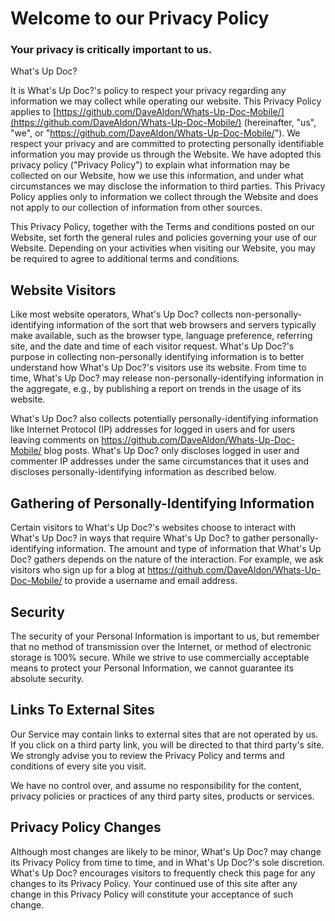 # Welcome to our Privacy Policy

### Your privacy is critically important to us.

What's Up Doc?

It is What's Up Doc?'s policy to respect your privacy regarding any information we may collect while operating our website. This Privacy Policy applies to [https://github.com/DaveAldon/Whats-Up-Doc-Mobile/](https://github.com/DaveAldon/Whats-Up-Doc-Mobile/) (hereinafter, "us", "we", or "https://github.com/DaveAldon/Whats-Up-Doc-Mobile/"). We respect your privacy and are committed to protecting personally identifiable information you may provide us through the Website. We have adopted this privacy policy ("Privacy Policy") to explain what information may be collected on our Website, how we use this information, and under what circumstances we may disclose the information to third parties. This Privacy Policy applies only to information we collect through the Website and does not apply to our collection of information from other sources.

This Privacy Policy, together with the Terms and conditions posted on our Website, set forth the general rules and policies governing your use of our Website. Depending on your activities when visiting our Website, you may be required to agree to additional terms and conditions.

## Website Visitors

Like most website operators, What's Up Doc? collects non-personally-identifying information of the sort that web browsers and servers typically make available, such as the browser type, language preference, referring site, and the date and time of each visitor request. What's Up Doc?'s purpose in collecting non-personally identifying information is to better understand how What's Up Doc?'s visitors use its website. From time to time, What's Up Doc? may release non-personally-identifying information in the aggregate, e.g., by publishing a report on trends in the usage of its website.

What's Up Doc? also collects potentially personally-identifying information like Internet Protocol (IP) addresses for logged in users and for users leaving comments on https://github.com/DaveAldon/Whats-Up-Doc-Mobile/ blog posts. What's Up Doc? only discloses logged in user and commenter IP addresses under the same circumstances that it uses and discloses personally-identifying information as described below.

## Gathering of Personally-Identifying Information

Certain visitors to What's Up Doc?'s websites choose to interact with What's Up Doc? in ways that require What's Up Doc? to gather personally-identifying information. The amount and type of information that What's Up Doc? gathers depends on the nature of the interaction. For example, we ask visitors who sign up for a blog at https://github.com/DaveAldon/Whats-Up-Doc-Mobile/ to provide a username and email address.

## Security

The security of your Personal Information is important to us, but remember that no method of transmission over the Internet, or method of electronic storage is 100% secure. While we strive to use commercially acceptable means to protect your Personal Information, we cannot guarantee its absolute security.

## Links To External Sites

Our Service may contain links to external sites that are not operated by us. If you click on a third party link, you will be directed to that third party's site. We strongly advise you to review the Privacy Policy and terms and conditions of every site you visit.

We have no control over, and assume no responsibility for the content, privacy policies or practices of any third party sites, products or services.

## Privacy Policy Changes

Although most changes are likely to be minor, What's Up Doc? may change its Privacy Policy from time to time, and in What's Up Doc?'s sole discretion. What's Up Doc? encourages visitors to frequently check this page for any changes to its Privacy Policy. Your continued use of this site after any change in this Privacy Policy will constitute your acceptance of such change.
